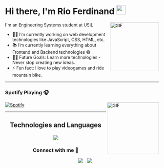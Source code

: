 # Hi there, I'm Rio Ferdinand <img width="30px" src="https://media.tenor.com/images/3b388fe03da271d2674faf85eb7c3fcd/tenor.gif" />

<img align="right" alt="GIF" height="160px" src="https://howto.reaconverter.com/wp-content/uploads/2015/10/banana.gif" />

I'm an Engineering Systems student at USIL  

- 👨‍💻 I’m currently working on web development technologies like JavaScript, CSS, HTML, etc.
- 📚 I’m currently learning everything about Frontend and Backend technologies 😅
- 💪🏼 Future Goals: Learn more technologies - Never stop creating new ideas.
- ⚡ Fun fact: I love to play videogames and ride mountain bike.

---




### Spotify Playing 🎧
<img align="right" alt="GIF" height="170px" src="https://i.gifer.com/origin/dd/ddb2de16735c7bbf6ad3a6ad748d12e7_w200.gif" />

[![Spotify](https://i.pinimg.com/originals/37/87/b6/3787b6743cd09d0650d0023e2dfd0bc5.gif)](https://open.spotify.com/user/tbzk5lhrdmzi763lrc4w9objr?si=a52a79fcf4934ea7)

---
<h2 align="center">
  
Technologies and Languages </h2>

<p align="center">
  <a href="https://skillicons.dev">
    <img src="https://skillicons.dev/icons?i=css,html,js,java,ai,cpp" />
  </a>
</p>

<h3 align="center" >Connect with me 🤝 </h3>

<p align="center">

 <div align="center"  class="icons-social" style="margin-left: 10px;">
        <a   target="_blank" href="https://www.linkedin.com/in/">
			<img src="https://img.shields.io/badge/Steam-000000?style=for-the-badge&logo=steam&logoColor=white" style="margin-left: 10px;" ></a>
		<a   target="_blank" href="https://www.linkedin.com/in/">
			<img src="https://img.shields.io/badge/Riot_Games-D32936?style=for-the-badge&logo=riot-games&logoColor=white" style="margin-left: 10px;" ></a>
      </div>

</p>
